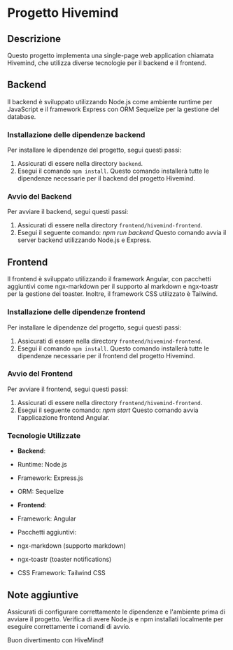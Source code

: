 # Progetto Hivemind

## Descrizione
Questo progetto implementa una single-page web application chiamata Hivemind, che utilizza diverse tecnologie per il backend e il frontend.

## Backend
Il backend è sviluppato utilizzando Node.js come ambiente runtime per JavaScript e il framework Express con ORM Sequelize per la gestione del database.

### Installazione delle dipendenze backend
Per installare le dipendenze del progetto, segui questi passi:
1. Assicurati di essere nella directory `backend`.
2. Esegui il comando `npm install`.
Questo comando installerà tutte le dipendenze necessarie per il backend del progetto Hivemind.

### Avvio del Backend
Per avviare il backend, segui questi passi:
1. Assicurati di essere nella directory `frontend/hivemind-frontend`.
2. Esegui il seguente comando: _npm run backend_
Questo comando avvia il server backend utilizzando Node.js e Express.

## Frontend
Il frontend è sviluppato utilizzando il framework Angular, con pacchetti aggiuntivi come ngx-markdown per il supporto al markdown e ngx-toastr per la gestione dei toaster. Inoltre, il framework CSS utilizzato è Tailwind.

### Installazione delle dipendenze frontend
Per installare le dipendenze del progetto, segui questi passi:
1. Assicurati di essere nella directory `frontend/hivemind-frontend`.
2. Esegui il comando `npm install`.
Questo comando installerà tutte le dipendenze necessarie per il frontend del progetto Hivemind.

### Avvio del Frontend
Per avviare il frontend, segui questi passi:
1. Assicurati di essere nella directory `frontend/hivemind-frontend`.
2. Esegui il seguente comando: _npm start_
Questo comando avvia l'applicazione frontend Angular.

### Tecnologie Utilizzate
- **Backend**:
- Runtime: Node.js
- Framework: Express.js
- ORM: Sequelize

- **Frontend**:
- Framework: Angular
- Pacchetti aggiuntivi:
 - ngx-markdown (supporto markdown)
 - ngx-toastr (toaster notifications)
- CSS Framework: Tailwind CSS

## Note aggiuntive
Assicurati di configurare correttamente le dipendenze e l'ambiente prima di avviare il progetto. Verifica di avere Node.js e npm installati localmente per eseguire correttamente i comandi di avvio.

Buon divertimento con HiveMind!